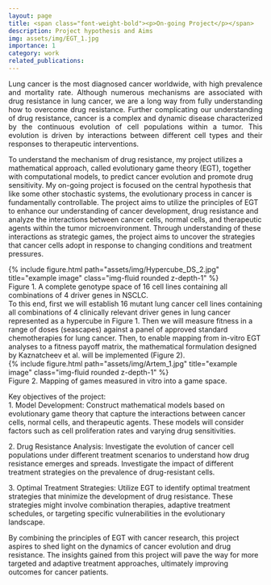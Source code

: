 ```yaml
---
layout: page
title: <span class="font-weight-bold"><p>On-going Project</p></span>
description: Project hypothesis and Aims
img: assets/img/EGT_1.jpg
importance: 1
category: work
related_publications: 
---
```

<p align="justify">
Lung cancer is the most diagnosed cancer worldwide, with high prevalence and mortality rate.  Although numerous mechanisms are associated with drug resistance in lung cancer, we are a long way from fully understanding how to overcome drug resistance. Further complicating our understanding of drug resistance, cancer is a complex and dynamic disease characterized by the continuous evolution of cell populations within a tumor. This evolution is driven by interactions between different cell types and their responses to therapeutic interventions.</p> 

To understand the mechanism of drug resistance, my project utilizes a mathematical approach, called evolutionary game theory (EGT), together with computational models, to predict cancer evolution and promote drug sensitivity. My on-going project is focused on the central hypothesis that like some other stochastic systems, the evolutionary process in cancer is fundamentally controllable. The project aims to utilize the principles of EGT to enhance our understanding of cancer development, drug resistance and analyze the interactions between cancer cells, normal cells, and therapeutic agents within the tumor microenvironment. Through understanding of these interactions as strategic games, the project aims to uncover the strategies that cancer cells adopt in response to changing conditions and treatment pressures.

<div class="row">
    <div class="row justify-content-sm-center">
        <div class="col-sm-6 mt-2 mt-md-0">
        {% include figure.html path="assets/img/Hypercube_DS_2.jpg" title="example image" class="img-fluid rounded z-depth-1" %}
        </div>
    </div>
</div>

<div class="caption">
   <span class="font-weight-bold">Figure 1. A complete genotype space of 16 cell lines containing all combinations of 4 driver genes in NSCLC.</span>
</div>
To this end, first we will establish 16 mutant lung cancer cell lines containing all combinations of 4 clinically relevant driver genes in lung cancer represented as a hypercube in <span class="font-weight-bold">Figure 1</span>. Then we will measure fitness in a range of doses (seascapes) against a panel of approved standard chemotherapies for lung cancer. Then, to enable mapping from in-vitro EGT analyses to a fitness payoff matrix, the mathematical formulation designed by Kaznatcheev et al. will be implemented <span class="font-weight-bold">(Figure 2)</span>.
<div class="row">
    <div class="col-sm mt-3 mt-md-0">
        {% include figure.html path="assets/img/Artem_1.jpg" title="example image" class="img-fluid rounded z-depth-1" %}
    </div>
</div>
<div class="caption">
    <span class="font-weight-bold">Figure 2. Mapping of games measured in vitro into a game space.</span>
</div>

<span class="font-weight-bold">Key objectives of the project:</span><br>
<span class="font-weight-bold">1.	Model Development:</span> Construct mathematical models based on evolutionary game theory that capture the interactions between cancer cells, normal cells, and therapeutic agents. These models will consider factors such as cell proliferation rates and varying drug sensitivities.

<span class="font-weight-bold">2.	Drug Resistance Analysis:</span> Investigate the evolution of cancer cell populations under different treatment scenarios to understand how drug resistance emerges and spreads. Investigate the impact of different treatment strategies on the prevalence of drug-resistant cells.

<span class="font-weight-bold">3.	Optimal Treatment Strategies:</span> Utilize EGT to identify optimal treatment strategies that minimize the development of drug resistance. These strategies might involve combination therapies, adaptive treatment schedules, or targeting specific vulnerabilities in the evolutionary landscape.

By combining the principles of EGT with cancer research, this project aspires to shed light on the dynamics of cancer evolution and drug resistance. <span class="font-weight-bold">The insights gained from this project will pave the way for more targeted and adaptive treatment approaches, ultimately improving outcomes for cancer patients.</span>
